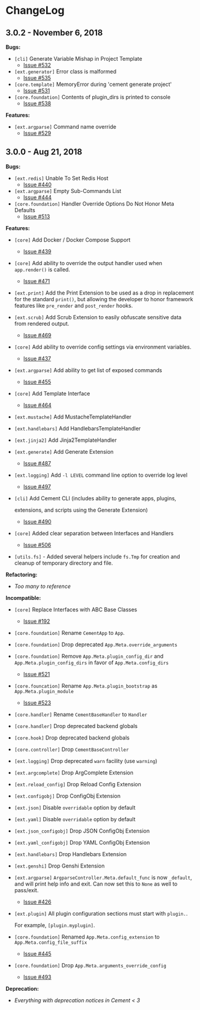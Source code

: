 # ChangeLog

## 3.0.2 - November 6, 2018

**Bugs:**

* `[cli]` Generate Variable Mishap in Project Template
  * [Issue \#532](https://github.com/datafolklabs/cement/issues/532)
* `[ext.generator]` Error class is malformed
  * [Issue \#535](https://github.com/datafolklabs/cement/issues/535)
* `[core.template]` MemoryError during 'cement generate project'
  * [Issue \#531](https://github.com/datafolklabs/cement/issues/531)
* `[core.foundation]` Contents of plugin\_dirs is printed to console
  * [Issue \#538](https://github.com/datafolklabs/cement/issues/538)

**Features:**

* `[ext.argparse]` Command name override
  * [Issue \#529](https://github.com/datafolklabs/cement/issues/529)

## 3.0.0 - Aug 21, 2018

**Bugs:**

* `[ext.redis]` Unable To Set Redis Host
  * [Issue \#440](https://github.com/datafolklabs/cement/issues/440)
* `[ext.argparse]` Empty Sub-Commands List
  * [Issue \#444](https://github.com/datafolklabs/cement/issues/444)
* `[core.foundation]` Handler Override Options Do Not Honor Meta Defaults
  * [Issue \#513](https://github.com/datafolklabs/cement/issues/513)

**Features:**

* `[core]` Add Docker / Docker Compose Support
  * [Issue \#439](https://github.com/datafolklabs/cement/issues/439)
* `[core]` Add ability to override the output handler used when `app.render()` is called.
  * [Issue \#471](https://github.com/datafolklabs/cement/issues/471)
* `[ext.print]` Add the Print Extension to be used as a drop in replacement for the standard `print()`, but allowing the developer to honor framework features like `pre_render` and `post_render` hooks.
* `[ext.scrub]` Add Scrub Extension to easily obfuscate sensitive data from rendered output.
  * [Issue \#469](https://github.com/datafolklabs/cement/issues/469)
* `[core]` Add ability to override config settings via environment variables.
  * [Issue \#437](https://github.com/datafolklabs/cement/issues/437)
* `[ext.argparse]` Add ability to get list of exposed commands
  * [Issue \#455](https://github.com/datafolklabs/cement/issues/455)
* `[core]` Add Template Interface
  * [Issue \#464](https://github.com/datafolklabs/cement/issues/464)
* `[ext.mustache]` Add MustacheTemplateHandler
* `[ext.handlebars]` Add HandlebarsTemplateHandler
* `[ext.jinja2]` Add Jinja2TemplateHandler
* `[ext.generate]` Add Generate Extension
  * [Issue \#487](https://github.com/datafolklabs/cement/issues/487)
* `[ext.logging]` Add `-l LEVEL` command line option to override log level
  * [Issue \#497](https://github.com/datafolklabs/cement/issues/497)
* `[cli]` Add Cement CLI \(includes ability to generate apps, plugins,

    extensions, and scripts using the Generate Extension\)

  * [Issue \#490](https://github.com/datafolklabs/cement/issues/490)

* `[core]` Added clear separation between Interfaces and Handlers
  * [Issue \#506](https://github.com/datafolklabs/cement/issues/506)
* `[utils.fs]` - Added several helpers include `fs.Tmp` for creation and cleanup of temporary directory and file.

**Refactoring:**

* _Too many to reference_

**Incompatible:**

* `[core]` Replace Interfaces with ABC Base Classes
  * [Issue \#192](https://github.com/datafolklabs/cement/issues/192)
* `[core.foundation]` Rename `CementApp` to `App`.
* `[core.foundation]` Drop deprecated `App.Meta.override_arguments`
* `[core.foundation]` Remove `App.Meta.plugin_config_dir` and `App.Meta.plugin_config_dirs` in favor of `App.Meta.config_dirs`
  * [Issue \#521](https://github.com/datafolklabs/cement/issues/521)
* `[core.founcation]` Rename `App.Meta.plugin_bootstrap` as `App.Meta.plugin_module`
  * [Issue \#523](https://github.com/datafolklabs/cement/issues/523)
* `[core.handler]` Rename `CementBaseHandler` to `Handler`
* `[core.handler]` Drop deprecated backend globals
* `[core.hook]` Drop deprecated backend globals
* `[core.controller]` Drop `CementBaseController`
* `[ext.logging]` Drop deprecated `warn` facility \(use `warning`\)
* `[ext.argcomplete]` Drop ArgComplete Extension
* `[ext.reload_config]` Drop Reload Config Extension
* `[ext.configobj]` Drop ConfigObj Extension
* `[ext.json]` Disable `overridable` option by default
* `[ext.yaml]` Disable `overridable` option by default
* `[ext.json_configobj]` Drop JSON ConfigObj Extension
* `[ext.yaml_configobj]` Drop YAML ConfigObj Extension
* `[ext.handlebars]` Drop Handlebars Extension
* `[ext.genshi]` Drop Genshi Extension
* `[ext.argparse]` `ArgparseController.Meta.default_func` is now `_default`, and will print help info and exit.  Can now set this to `None` as well to pass/exit.
  * [Issue \#426](https://github.com/datafolklabs/cement/issues/426)
* `[ext.plugin]` All plugin configuration sections must start with `plugin.`.

    For example, `[plugin.myplugin]`.

* `[core.foundation]` Renamed `App.Meta.config_extension` to `App.Meta.config_file_suffix`
  * [Issue \#445](https://github.com/datafolklabs/cement/issues/445)
* `[core.foundation]` Drop `App.Meta.arguments_override_config`
  * [Issue \#493](https://github.com/datafolklabs/cement/issues/493)

**Deprecation:**

* _Everything with deprecation notices in Cement &lt; 3_

